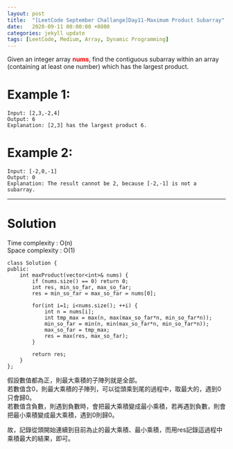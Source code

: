 ```yaml
---
layout: post
title:  "[LeetCode September Challange]Day11-Maximum Product Subarray"
date:   2020-09-11 00:00:00 +0800
categories: jekyll update
tags: [LeetCode, Medium, Array, Dynamic Programming]
---
```

Given an integer array **<font color="red">nums</font>**, find the contiguous subarray within an array (containing at least one number) which has the largest product.  

# Example 1:  
	Input: [2,3,-2,4]
	Output: 6
	Explanation: [2,3] has the largest product 6.

# Example 2:  
	Input: [-2,0,-1]
	Output: 0
	Explanation: The result cannot be 2, because [-2,-1] is not a subarray.

______________________  

# Solution

Time complexity : O(n)  
Space complexity : O(1)

	class Solution {
	public:
	    int maxProduct(vector<int>& nums) {
	        if (nums.size() == 0) return 0;
	        int res, min_so_far, max_so_far;
	        res = min_so_far = max_so_far = nums[0];
	        
	        for(int i=1; i<nums.size(); ++i) {
	            int n = nums[i];
	            int tmp_max = max(n, max(max_so_far*n, min_so_far*n));
	            min_so_far = min(n, min(max_so_far*n, min_so_far*n));
	            max_so_far = tmp_max;
	            res = max(res, max_so_far);
	        }
	        
	        return res;
	    }
	};

假設數值都為正，則最大乘積的子陣列就是全部。  
若數值含0，則最大乘積的子陣列，可以從頭乘到尾的過程中，取最大的，遇到0只會歸0。  
若數值含負數，則遇到負數時，會把最大乘積變成最小乘積，若再遇到負數，則會把最小乘積變成最大乘積，遇到0則歸0。  

故，記錄從頭開始連續到目前為止的最大乘積、最小乘積，而用res記錄這過程中乘積最大的結果，即可。  